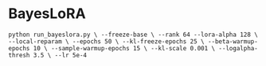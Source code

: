 # BayesLoRA

`python run_bayeslora.py \
  --freeze-base \
  --rank 64 --lora-alpha 128 \
  --local-reparam \
  --epochs 50 \
  --kl-freeze-epochs 25 \
  --beta-warmup-epochs 10 \
  --sample-warmup-epochs 15 \
  --kl-scale 0.001 \
  --logalpha-thresh 3.5 \
  --lr 5e-4`